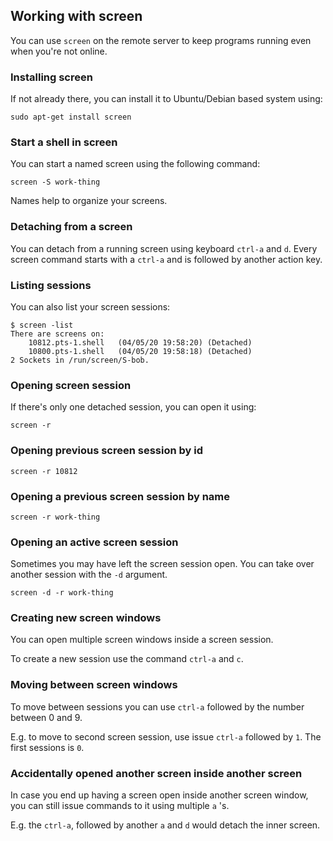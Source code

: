 ## Working with screen

You can use `screen` on the remote server to keep programs running even when 
you're not online.

### Installing screen

If not already there, you can install it to Ubuntu/Debian based system using:

```shell
sudo apt-get install screen
```

### Start a shell in screen

You can start a named screen using the following command:

```shell
screen -S work-thing
```

Names help to organize your screens.

### Detaching from a screen

You can detach from a running screen using keyboard `ctrl-a` and `d`. Every screen
command starts with a `ctrl-a` and is followed by another action key.

### Listing sessions

You can also list your screen sessions:

```shell
$ screen -list
There are screens on:
	10812.pts-1.shell	(04/05/20 19:58:20)	(Detached)
	10800.pts-1.shell	(04/05/20 19:58:18)	(Detached)
2 Sockets in /run/screen/S-bob.
```

### Opening screen session

If there's only one detached session, you can open it using:

```shell
screen -r
```

### Opening previous screen session by id

```shell
screen -r 10812
```

### Opening a previous screen session by name

```shell
screen -r work-thing
```

### Opening an active screen session

Sometimes you may have left the screen session open. You can take over another 
session with the `-d` argument.

```shell
screen -d -r work-thing
```

### Creating new screen windows

You can open multiple screen windows inside a screen session.

To create a new session use the command `ctrl-a` and `c`.

### Moving between screen windows

To move between sessions you can use `ctrl-a` followed by the number between 0 
and 9.

E.g. to move to second screen session, use issue `ctrl-a` followed by `1`. The first sessions is `0`.

### Accidentally opened another screen inside another screen

In case you end up having a screen open inside another screen window, you can 
still issue commands to it using multiple `a` 's. 

E.g. the `ctrl-a`, followed by another `a` and `d` would detach the inner screen.
